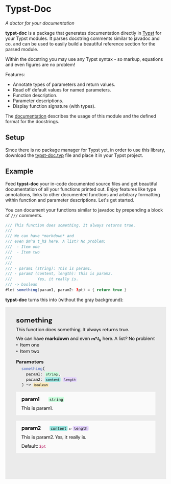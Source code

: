 
# Typst-Doc
*A doctor for your documentation*

**typst-doc** is a package that generates documentation directly in [Typst](https://typst.app/) for your Typst modules. It parses docstring comments similar to javadoc and co. and can be used to easily build a beautiful reference section for the parsed module.  

Within the docstring you may use any Typst syntax - so markup, equations and even figures are no problem!

Features:
- Annotate types of parameters and return values.
- Read off default values for named parameters.
- Function description.
- Parameter descriptions.
- Display function signature (with types).


The [documentation](./docs/typst-doc.pdf) describes the usage of this module and the defined format for the docstrings. 

## Setup

Since there is no package manager for Typst yet, in order to use this library, download the [typst-doc.typ](./typst-doc.typ) file and place it in your Typst project. 

## Example
Feed **typst-doc** your in-code documented source files and get beautiful documentation of all your functions printed out. Enjoy features like type annotations, links to other documented functions and arbitrary formatting within function and parameter descriptions. Let's get started.

You can document your functions similar to javadoc by prepending a block of `///` comments. 


 ```java
/// This function does something. It always returns true.
///
/// We can have *markdown* and 
/// even $m^a t_h$ here. A list? No problem:
///  - Item one 
///  - Item two 
///
///
/// - param1 (string): This is param1.
/// - param2 (content, length): This is param2.
///           Yes, it really is. 
/// -> boolean
#let something(param1, param2: 3pt) = { return true }
```

**typst-doc** turns this into (without the gray background):

![](docs/images/example.svg)